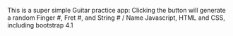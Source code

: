 This is a super simple Guitar practice app:
Clicking the button will generate a random Finger #, Fret #, and String # / Name
Javascript, HTML and CSS, including bootstrap 4.1